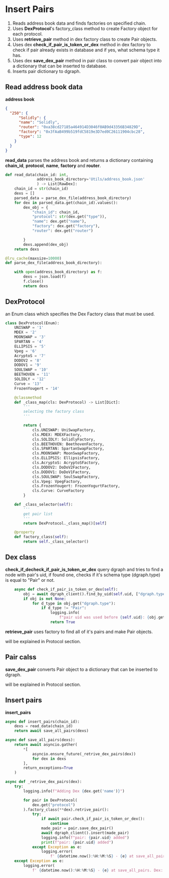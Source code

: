 # Insert Pairs
1. Reads address book data and finds factories on specified chain.
2. Uses **DexProtocol**'s factory_class method to create Factory object for each protocol.
3. Uses **retrieve_pair** method in dex factory class to create Pair objects.
3. Uses dex **check_if_pair_is_token_or_dex** method in dex factory to check if pair already exists in database and if yes, what schema type it has.
4. Uses dex **save_dex_pair** method in pair class to convert pair object into a dictionary that can be inserted to database.
5. Inserts pair dictionary to dgraph.

## Read address book data
**address book**
```json
{
  "250": {
      "Solidly": {
      "name": "Solidly",
      "router": "0xa38cd27185a464914D3046f0AB9d43356B34829D",
      "factory": "0x3fAaB499b519fdC5819e3D7ed0C26111904cbc28",
      "type": 12
    }
  }
}
```
**read_data** parses the address book and returns a dictionary containing **chain_id**, **protocol**, **name**, **factory** and **router**.
```python
def read_data(chain_id: int,
              address_book_directory='Utils/address_book.json'    
              ) -> List[RawDex]:
    chain_id = str(chain_id)
    dexs = []
    parsed_data = parse_dex_file(address_book_directory)
    for dex in parsed_data.get(chain_id).values():
        dex_obj = {
            "chain_id": chain_id,
            "protocol": str(dex.get("type")),
            "name": dex.get("name"),
            "factory": dex.get("factory"),
            "router": dex.get("router")

        }
        dexs.append(dex_obj)
    return dexs
```
```python
@lru_cache(maxsize=10000)
def parse_dex_file(address_book_directory):

    with open(address_book_directory) as f:
        dexs = json.load(f)
        f.close()
        return dexs
```

## DexProtocol
an Enum class which specifies the Dex Factory class that must be used.
```python
class DexProtocol(Enum):
    UNISWAP = '1'
    MDEX = '2'
    MOONSWAP = '3'
    SPARTAN = '4'
    ELLIPSIS = '5'
    Vpeg = '6'
    AcryptoS = '7'
    DODOV2 = '8'
    DODOV1 = '9'
    SOULSWAP = '10'
    BEETHOVEN = '11'
    SOLIDLY = '12'
    Curve = '13'
    FrozenYougert = '14'

    @classmethod
    def _class_map(cls: DexProtocol) -> List[Dict]:
        '''
        selecting the factory class
        '''

        return {
            cls.UNISWAP: UniSwapFactory,
            cls.MDEX: MDEXFactory,
            cls.SOLIDLY: SolidlyFactory,
            cls.BEETHOVEN: BeethovenFactory,
            cls.SPARTAN: SpartanSwapFactory,
            cls.MOONSWAP: MoonSwapFactory,
            cls.ELLIPSIS: EllipsisFactory, 
            cls.AcryptoS: AcryptoSFactory,
            cls.DODOV2: DoDoV2Factory,
            cls.DODOV1: DoDoV1Factory,
            cls.SOULSWAP: SoulSwapFactory,
            cls.Vpeg: VpegFactory,
            cls.FrozenYougert: FrozenYogurtFactory,
            cls.Curve: CurveFactory
        }

    def _class_selector(self):
        '''
        get pair list
        '''
        return DexProtocol._class_map()[self]

    @property
    def factory_class(self):
        return self._class_selector()

```

## Dex class
**check_if_decheck_if_pair_is_token_or_dex** query dgraph and tries to find a node with pair's uid, if found one, checks if it's schema type (dgraph.type) is equal to "Pair" or not.
```python
    async def check_if_pair_is_token_or_dex(self):
        obj = await dgraph_client().find_by_uid(self.uid, ["dgraph.type"])
        if obj is not None:
            for d_type in obj.get("dgraph.type"):
                if d_type != "Pair":
                    logging.info(
                        f"pair uid was used before {self.uid}: {obj.get('dgraph.type')}")
                    return True
```

**retrieve_pair** uses factory to find all of it's pairs and make Pair objects.

will be explained in Protocol section.

## Pair calss
 **save_dex_pair** converts Pair object to a dictionary that can be inserted to dgraph.
 
 will be explained in Protocol section.

 ## Insert pairs
 **insert_pairs**
```python
async def insert_pairs(chain_id):
    dexs = read_data(chain_id)
    return await save_all_pairs(dexs)
```
```python
async def save_all_pairs(dexs):
    return await asyncio.gather(
        *[
            asyncio.ensure_future(_retrive_dex_pairs(dex))
            for dex in dexs
        ],
        return_exceptions=True
    )
```
```python
async def _retrive_dex_pairs(dex):
    try:
        logging.info(f"Adding Dex {dex.get('name')}")

        for pair in DexProtocol(
            dex.get("protocol")
        ).factory_class(**dex).retrive_pair():
            try:
                if await pair.check_if_pair_is_token_or_dex():
                    continue
                made_pair = pair.save_dex_pair()
                await dgraph_client().insert(made_pair)
                logging.info(f"pair: {pair.uid} added")
                print(f"pair: {pair.uid} added")
            except Exception as e:
                logging.error(
                    f' {datetime.now():%H:%M:%S} - {e} at save_all_pairs. Pair: {pair}')
    except Exception as e:
        logging.error(
            f' {datetime.now():%H:%M:%S} - {e} at save_all_pairs. Dex: {dex}.')
```
